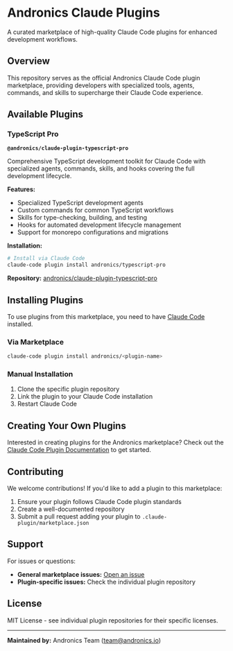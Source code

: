 # Andronics Claude Plugins

A curated marketplace of high-quality Claude Code plugins for enhanced development workflows.

## Overview

This repository serves as the official Andronics Claude Code plugin marketplace, providing developers with specialized tools, agents, commands, and skills to supercharge their Claude Code experience.

## Available Plugins

### TypeScript Pro

**`@andronics/claude-plugin-typescript-pro`**

Comprehensive TypeScript development toolkit for Claude Code with specialized agents, commands, skills, and hooks covering the full development lifecycle.

**Features:**
- Specialized TypeScript development agents
- Custom commands for common TypeScript workflows
- Skills for type-checking, building, and testing
- Hooks for automated development lifecycle management
- Support for monorepo configurations and migrations

**Installation:**
```bash
# Install via Claude Code
claude-code plugin install andronics/typescript-pro
```

**Repository:** [andronics/claude-plugin-typescript-pro](https://github.com/andronics/claude-plugin-typescript-pro)

## Installing Plugins

To use plugins from this marketplace, you need to have [Claude Code](https://claude.com/claude-code) installed.

### Via Marketplace

```bash
claude-code plugin install andronics/<plugin-name>
```

### Manual Installation

1. Clone the specific plugin repository
2. Link the plugin to your Claude Code installation
3. Restart Claude Code

## Creating Your Own Plugins

Interested in creating plugins for the Andronics marketplace? Check out the [Claude Code Plugin Documentation](https://docs.claude.com/en/docs/claude-code) to get started.

## Contributing

We welcome contributions! If you'd like to add a plugin to this marketplace:

1. Ensure your plugin follows Claude Code plugin standards
2. Create a well-documented repository
3. Submit a pull request adding your plugin to `.claude-plugin/marketplace.json`

## Support

For issues or questions:
- **General marketplace issues:** [Open an issue](https://github.com/andronics/claude-plugins/issues)
- **Plugin-specific issues:** Check the individual plugin repository

## License

MIT License - see individual plugin repositories for their specific licenses.

---

**Maintained by:** Andronics Team (team@andronics.io)
